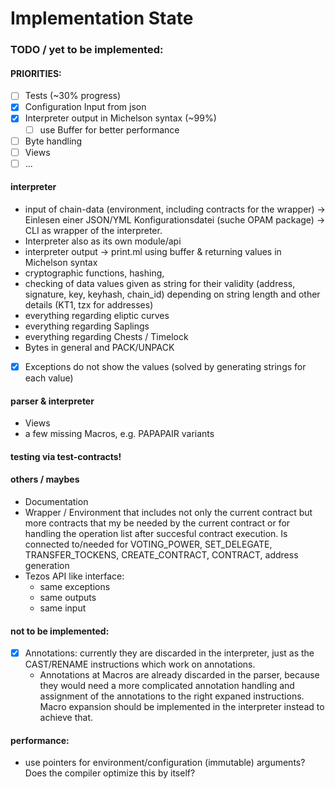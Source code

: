 # Implementation State

### TODO / yet to be implemented:

#### PRIORITIES:
- [ ] Tests (~30% progress)
- [x] Configuration Input from json
- [x] Interpreter output in Michelson syntax (~99%)
  - [ ] use Buffer for better performance
- [ ] Byte handling
- [ ] Views
- [ ] ...

#### interpreter
- input of chain-data (environment, including contracts for the wrapper) -> Einlesen einer JSON/YML Konfigurationsdatei (suche OPAM package)
-> CLI as wrapper of the interpreter.
- Interpreter also as its own module/api
- interpreter output -> print.ml using buffer & returning values in Michelson syntax
- cryptographic functions, hashing,
- checking of data values given as string for their validity (address, signature, key, keyhash, chain_id) depending on string length and other details (KT1, tzx for addresses)
- everything regarding eliptic curves
- everything regarding Saplings 
- everything regarding Chests / Timelock
- Bytes in general and PACK/UNPACK
- [x] Exceptions do not show the values (solved by generating strings for each value)

#### parser & interpreter
- Views
- a few missing Macros, e.g. PAPAPAIR variants

#### testing via test-contracts!



#### others / maybes
- Documentation
- Wrapper / Environment that includes not only the current contract but more contracts
that my be needed by the current contract or for handling the operation list after succesful contract execution.
Is connected to/needed for VOTING_POWER, SET_DELEGATE, TRANSFER_TOCKENS, CREATE_CONTRACT, CONTRACT, address generation
- Tezos API like interface:
  - same exceptions
  - same outputs
  - same input

#### not to be implemented:
- [x] Annotations: currently they are discarded in the interpreter, just as the CAST/RENAME instructions which work on annotations.
  - Annotations at Macros are already discarded in the parser, because they would need a more complicated annotation handling 
  and assignment of the annotations to the right expaned instructions. Macro expansion should be implemented in the 
  interpreter instead to achieve that.


#### performance:
- use pointers for environment/configuration (immutable) arguments? Does the compiler optimize this by itself?
